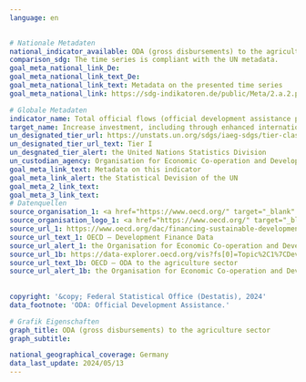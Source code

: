 ```yaml
---
language: en
    

# Nationale Metadaten    
national_indicator_available: ODA (gross disbursements) to the agriculture sector    
comparison_sdg: The time series is compliant with the UN metadata.    
goal_meta_national_link_De: 
goal_meta_national_link_text_De: 
goal_meta_national_link_text: Metadata on the presented time series
goal_meta_national_link: https://sdg-indikatoren.de/public/Meta/2.a.2.pdf    

# Globale Metadaten    
indicator_name: Total official flows (official development assistance plus other official flows) to the agriculture sector    
target_name: Increase investment, including through enhanced international cooperation, in rural infrastructure, agricultural research and extension services, technology development and plant and livestock gene banks in order to enhance agricultural productive capacity in developing countries, in particular least developed countries    
un_designated_tier_url: https://unstats.un.org/sdgs/iaeg-sdgs/tier-classification/    
un_designated_tier_url_text: Tier I    
un_desgnated_tier_alert: the United Nations Statistics Division    
un_custodian_agency: Organisation for Economic Co-operation and Development (OECD)    
goal_meta_link_text: Metadata on this indicator    
goal_meta_link_alert: the Statistical Devision of the UN    
goal_meta_2_link_text:     
goal_meta_3_link_text:         
# Datenquellen
source_organisation_1: <a href="https://www.oecd.org/" target="_blank" onclick="return confirm_alert('the Organisation for Economic Co-operation and Development','En');" title="Click here to go to the website of the organisation Organisation for Economic Co-operation and Development (OECD)."> Organisation for Economic Co-operation and Development (OECD) </a>
source_organisation_logo_1: <a href="https://www.oecd.org/" target="_blank" onclick="return confirm_alert('the Organisation for Economic Co-operation and Development','En');"><img src="https://sdg-indikatoren.de/public/OrgImgEn/oecd.png" alt="Logo oecd" style="height:60px; width:148px"/></a>
source_url_1: https://www.oecd.org/dac/financing-sustainable-development/development-finance-data/
source_url_text_1: OECD – Development Finance Data
source_url_alert_1: the Organisation for Economic Co-operation and Development
source_url_1b: https://data-explorer.oecd.org/vis?fs[0]=Topic%2C1%7CDevelopment%23DEV%23%7COfficial%20Development%20Assistance%20%28ODA%29%23DEV_ODA%23&fs[1]=Sector%2C4%7CAll%20sectors%231000%23%7CSector%20allocable%23450%23%7CSocial%20infrastructure%20and%20services%23100%23%7COther%20social%20infrastructure%20and%20services%23160%23%7CMultisector%20aid%20for%20basic%20social%20services%2316050%23&pg=0&fc=Sector&snb=8&df[ds]=dsDisseminateFinalDMZ&df[id]=DSD_CRS%40DF_CRS&df[ag]=OECD.DCD.FSD&df[vs]=1.1&dq=DEU.DPGC.311.100._T._T.D.Q._T..&pd=2010%2C&to[TIME_PERIOD]=false&vw=tb
source_url_text_1b: OECD – ODA to the agriculture sector
source_url_alert_1b: the Organisation for Economic Co-operation and Development
    
    
copyright: '&copy; Federal Statistical Office (Destatis), 2024'    
data_footnote: 'ODA: Official Development Assistance.'    

# Grafik Eigenschaften    
graph_title: ODA (gross disbursements) to the agriculture sector
graph_subtitle:     

national_geographical_coverage: Germany    
data_last_update: 2024/05/13    
---
```


<span></span>